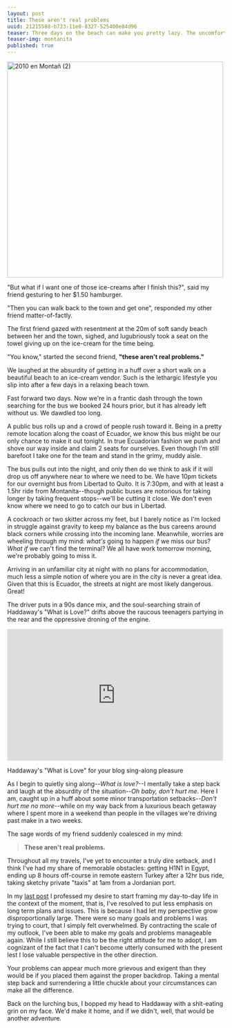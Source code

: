 ```yaml
---
layout: post
title: These aren't real problems
uuid: 21215588-b723-11e0-8327-525400e84d96
teaser: Three days on the beach can make you pretty lazy. The uncomfortable bus ride back from the beach combined with some 90s eurodance pop apparently sparks revelations. 
teaser-img: montanita
published: true 
---
```


<a href="http://www.flickr.com/photos/apofica/4926676049/" title="2010 en Montañ (2) by Jorge Luis Perez, on Flickr"><img src="http://farm5.static.flickr.com/4140/4926676049_a068c8f2dc.jpg" width="500" alt="2010 en Montañ (2)"></a>

"But what if I want one of those ice-creams after I finish this?", said my friend gesturing to her $1.50 hamburger.

"Then you can walk back to the town and get one", responded my other friend matter-of-factly.

The first friend gazed with resentment at the 20m of soft sandy beach between her and the town, sighed, and lugubriously took a seat on the towel giving up on the ice-cream for the time being.

"You know," started the second friend, **"these aren't real problems."**

We laughed at the absurdity of getting in a huff over a short walk on a beautiful beach to an ice-cream vendor. Such is the lethargic lifestyle you slip into after a few days in a relaxing beach town.
 
Fast forward two days. Now we're in a frantic dash through the town searching for the bus we booked 24 hours prior, but it has already left without us. We dawdled too long.

A public bus rolls up and a crowd of people rush toward it. Being in a pretty remote location along the coast of Ecuador, we know this bus might be our only chance to make it out tonight. In true Ecuadorian fashion we push and shove our way inside and claim 2 seats for ourselves. Even though I'm still barefoot I take one for the team and stand in the grimy, muddy aisle. 

The bus pulls out into the night, and only then do we think to ask if it will drop us off anywhere near to where we need to be. We have 10pm tickets for our overnight bus from Libertad to Quito. It is 7:30pm, and with at least a 1.5hr ride from Montanita--though public buses are notorious for taking longer by taking frequent stops--we'll be cutting it close.  We don't even know where we need to go to catch our bus in Libertad.

A cockroach or two skitter across my feet, but I barely notice as I'm locked in struggle against gravity to keep my balance as the bus careens around black corners while crossing into the incoming lane. Meanwhile, worries are wheeling through my mind: *what's* going to happen *if* we miss our bus? *What if* we can't find the terminal? We all have work tomorrow morning, we're probably going to miss it.

Arriving in an unfamiliar city at night with no plans for accommodation, much less a simple notion of where you are in the city is never a great idea. Given that this is Ecuador, the streets at night are most likely dangerous. Great!

The driver puts in a 90s dance mix, and the soul-searching strain of Haddaway's "What is Love?" drifts above the raucous teenagers partying in the rear and the oppressive droning of the engine. 

<div class="caption"><object style="height: 305px; width: 500px"><param name="movie" value="http://www.youtube.com/v/0YXuq25BMVI?version=3"><param name="allowFullScreen" value="true"><param name="allowScriptAccess" value="always"><embed src="http://www.youtube.com/v/0YXuq25BMVI?version=3" type="application/x-shockwave-flash" allowfullscreen="true" allowScriptAccess="always" width="500" height="305"></object>
<p>Haddaway's "What is Love" for your blog sing-along pleasure</p>
</div>

As I begin to quietly sing along--*What is love?*--I mentally take a step back and laugh at the absurdity of the situation--*Oh baby, don't hurt me*. Here I am, caught up in a huff about some minor transportation setbacks--*Don't hurt me no more*--while on my way back from a luxurious beach getaway where I spent more in a weekend than people in the villages we're driving past make in a two weeks.

The sage words of my friend suddenly coalesced in my mind:

<blockquote><strong>These aren't real problems.</strong></blockquote>

Throughout all my travels, I've yet to encounter a truly dire setback, and I think I've had my share of memorable obstacles: getting H1N1 in Egypt, ending up 8 hours off-course in remote eastern Turkey after a 12hr bus ride, taking sketchy private "taxis" at 1am from a Jordanian port.

In my [last post][comingout] I professed my desire to start framing my day-to-day life in the context of the moment, that is, I've resolved to put less emphasis on long term plans and issues. This is because I had let my perspective grow disproportionally large. There were so many goals and problems I was trying to court, that I simply felt overwhelmed. By contracting the scale of my outlook, I've been able to make my goals and problems manageable again. While I still believe this to be the right attitude for me to adopt, I am cognizant of the fact that I can't become utterly consumed with the present lest I lose valuable perspective in the other direction.

Your problems can appear much more grievous and exigent than they would be if you placed them against the proper backdrop. Taking a mental step back and surrendering a little chuckle about your circumstances can make all the difference. 

Back on the lurching bus, I bopped my head to Haddaway with a shit-eating grin on my face. We'd make it home, and if we didn't, well, that would be another adventure. 

[comingout]: http://elusivetruth.net/2011/07/23/coming-out-so-to-speak.html

